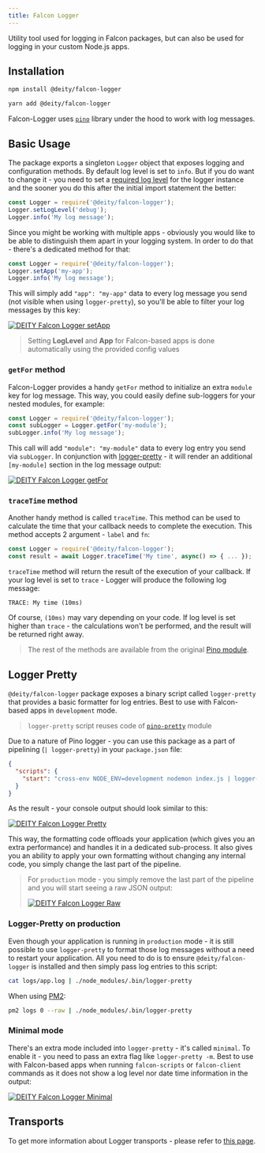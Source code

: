 ```yaml
---
title: Falcon Logger
---
```


Utility tool used for logging in Falcon packages, but can also be used for logging in your custom Node.js apps.

## Installation

<!--DOCUSAURUS_CODE_TABS-->
<!--npm-->

```bash
npm install @deity/falcon-logger
```

<!--yarn-->

```bash
yarn add @deity/falcon-logger
```
<!--END_DOCUSAURUS_CODE_TABS-->

Falcon-Logger uses [`pino`](http://getpino.io/) library under the hood to work with log messages.

## Basic Usage

The package exports a singleton `Logger` object that exposes logging and configuration methods. By default log level is set to `info`.
But if you do want to change it - you need to set a [required log level](http://getpino.io/#/docs/api?id=level-string)
for the logger instance and the sooner you do this after the initial import statement the better:

```javascript
const Logger = require('@deity/falcon-logger');
Logger.setLogLevel('debug');
Logger.info('My log message');
```

Since you might be working with multiple apps - obviously you would like to be able to distinguish them apart in your
logging system. In order to do that - there's a dedicated method for that:

```javascript
const Logger = require('@deity/falcon-logger');
Logger.setApp('my-app');
Logger.info('My log message');
```

This will simply add `"app": "my-app"` data to every log message you send (not visible when using `logger-pretty`),
so you'll be able to filter your log messages by this key:

[![DEITY Falcon Logger setApp](assets/logger-setapp.png)](assets/logger-setapp.png)

> Setting **LogLevel** and **App** for Falcon-based apps is done automatically using the provided config values

### `getFor` method

Falcon-Logger provides a handy `getFor` method to initialize an extra `module` key for log message. This way, you could easily
define sub-loggers for your nested modules, for example:

```javascript
const Logger = require('@deity/falcon-logger');
const subLogger = Logger.getFor('my-module');
subLogger.info('My log message');
```

This call will add `"module": "my-module"` data to every log entry you send via `subLogger`. In conjunction with
[logger-pretty](#logger-pretty) - it will render an additional `[my-module]` section in the log message output:

[![DEITY Falcon Logger getFor](assets/logger-getfor.png)](assets/logger-getfor.png)

### `traceTime` method

Another handy method is called `traceTime`. This method can be used to calculate the time that your callback needs to complete the execution.
This method accepts 2 argument - `label` and `fn`:

```javascript
const Logger = require('@deity/falcon-logger');
const result = await Logger.traceTime('My time', async() => { ... });
```

`traceTime` method will return the result of the execution of your callback. If your log level is set to `trace` -
Logger will produce the following log message:

```text
TRACE: My time (10ms)
```

Of course, `(10ms)` may vary depending on your code. If log level is set higher than `trace` - the calculations won't be performed, and the result will be returned right away.

> The rest of the methods are available from the original [Pino module](http://getpino.io/#/docs/api).

## Logger Pretty

`@deity/falcon-logger` package exposes a binary script called `logger-pretty` that provides a basic formatter for log entries.
Best to use with Falcon-based apps in `development` mode.

> `logger-pretty` script reuses code of [`pino-pretty`](https://github.com/pinojs/pino-pretty/) module

Due to a nature of Pino logger - you can use this package as a part of pipelining (`| logger-pretty`) in your `package.json` file:

```json
{
  "scripts": {
    "start": "cross-env NODE_ENV=development nodemon index.js | logger-pretty",
  }
}
```

As the result - your console output should look similar to this:

[![DEITY Falcon Logger Pretty](assets/logger-pretty.png)](assets/logger-pretty.png)

This way, the formatting code offloads your application (which gives you an extra performance) and handles it in a dedicated sub-process.
It also gives you an ability to apply your own formatting without changing any internal code, you simply change the last part of the pipeline.

> For `production` mode - you simply remove the last part of the pipeline and you will start seeing a raw JSON output:
>
> [![DEITY Falcon Logger Raw](assets/logger-production.png)](assets/logger-production.png)

### Logger-Pretty on production

Even though your application is running in `production` mode - it is still possible to use `logger-pretty` to format those log messages
without a need to restart your application. All you need to do is to ensure `@deity/falcon-logger` is installed
and then simply pass log entries to this script:

```bash
cat logs/app.log | ./node_modules/.bin/logger-pretty
```

When using [PM2](http://pm2.keymetrics.io/):

```bash
pm2 logs 0 --raw | ./node_modules/.bin/logger-pretty
```

### Minimal mode

There's an extra mode included into `logger-pretty` - it's called `minimal`. To enable it - you need to pass an extra flag
like `logger-pretty -m`. Best to use with Falcon-based apps when running `falcon-scripts` or `falcon-client` commands
as it does not show a log level nor date time information in the output:

[![DEITY Falcon Logger Minimal](assets/logger-minimal.png)](assets/logger-minimal.png)

## Transports

To get more information about Logger transports - please refer to [this page](http://getpino.io/#/docs/transports?id=known-transports).
